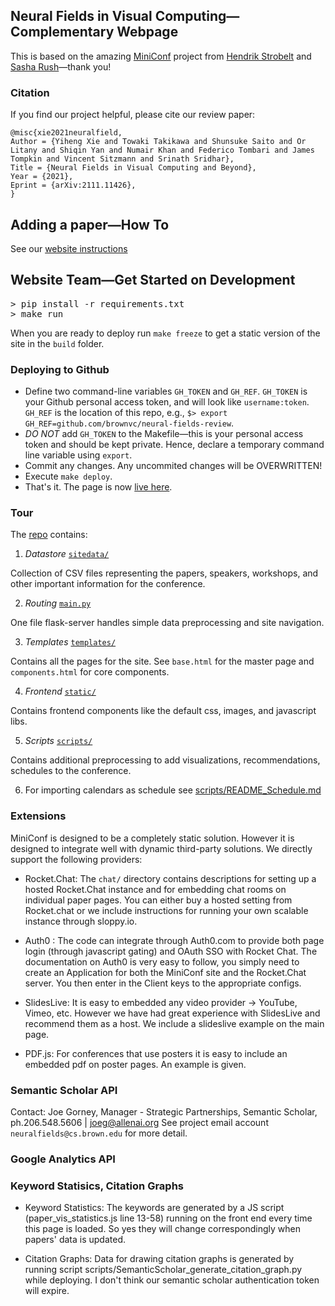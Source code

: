 ## Neural Fields in Visual Computing&mdash;Complementary Webpage

This is based on the amazing <a href="https://mini-conf.github.io/index.html">MiniConf</a> project from [Hendrik Strobelt](http://twitter.com/hen_str) and [Sasha Rush](http://twitter.com/srush_nlp)&mdash;thank you!


### Citation
If you find our project helpful, please cite our review paper:
```
@misc{xie2021neuralfield,
Author = {Yiheng Xie and Towaki Takikawa and Shunsuke Saito and Or Litany and Shiqin Yan and Numair Khan and Federico Tombari and James Tompkin and Vincent Sitzmann and Srinath Sridhar},
Title = {Neural Fields in Visual Computing and Beyond},
Year = {2021},
Eprint = {arXiv:2111.11426},
}
```

## Adding a paper&mdash;How To
See our <a href="https://brownvc.github.io/neural-fields-review/add_paper.html">website instructions</a>

## Website Team&mdash;Get Started on Development

<pre>
> pip install -r requirements.txt
> make run
</pre>

When you are ready to deploy run `make freeze` to get a static version of the site in the `build` folder. 

### Deploying to Github

- Define two command-line variables `GH_TOKEN` and `GH_REF`. `GH_TOKEN` is your Github personal access token, and will look like `username:token`. `GH_REF` is the location of this repo, e.g., ```$> export GH_REF=github.com/brownvc/neural-fields-review```.
- *DO NOT* add `GH_TOKEN` to the Makefile&mdash;this is your personal access token and should be kept private. Hence, declare a temporary command line variable using `export`.
- Commit any changes. Any uncommited changes will be OVERWRITTEN!
- Execute `make deploy`. 
- That's it. The page is now [live here](https://brownvc.github.io/neural-fields-review/).

### Tour

The <a href="https://github.com/brownvc/neural-fields-review">repo</a> contains:

1) *Datastore* <a href="https://github.com/brownvc/neural-fields-review/tree/main/sitedata">`sitedata/`</a>

Collection of CSV files representing the papers, speakers, workshops, and other important information for the conference.

2) *Routing* <a href="https://github.com/brownvc/neural-fields-review/tree/main/main.py">`main.py`</a>

One file flask-server handles simple data preprocessing and site navigation. 

3) *Templates* <a href="https://github.com/brownvc/neural-fields-review/tree/main/templates">`templates/`</a>

Contains all the pages for the site. See `base.html` for the master page and `components.html` for core components.

4) *Frontend* <a href="https://github.com/brownvc/neural-fields-review/tree/main/static">`static/`</a>

Contains frontend components like the default css, images, and javascript libs.

5) *Scripts* <a href="https://github.com/brownvc/neural-fields-review/tree/main/scripts">`scripts/`</a>

Contains additional preprocessing to add visualizations, recommendations, schedules to the conference. 

6) For importing calendars as schedule see [scripts/README_Schedule.md](https://github.com/brownvc/neural-fields-review/tree/main/scripts/README_Schedule.md)

### Extensions

MiniConf is designed to be a completely static solution. However it is designed to integrate well with dynamic third-party solutions. We directly support the following providers: 

* Rocket.Chat: The `chat/` directory contains descriptions for setting up a hosted Rocket.Chat instance and for embedding chat rooms on individual paper pages. You can either buy a hosted setting from Rocket.chat or we include instructions for running your own scalable instance through sloppy.io. 

* Auth0 : The code can integrate through Auth0.com to provide both page login (through javascript gating) and OAuth SSO with Rocket Chat. The documentation on Auth0 is very easy to follow, you simply need to create an Application for both the MiniConf site and the Rocket.Chat server. You then enter in the Client keys to the appropriate configs. 

* SlidesLive: It is easy to embedded any video provider -> YouTube, Vimeo, etc. However we have had great experience with SlidesLive and recommend them as a host. We include a slideslive example on the main page. 

* PDF.js: For conferences that use posters it is easy to include an embedded pdf on poster pages. An example is given. 

### Semantic Scholar API

Contact: Joe Gorney, Manager - Strategic Partnerships, Semantic Scholar, ph.206.548.5606 | joeg@allenai.org
See project email account `neuralfields@cs.brown.edu` for more detail.

### Google Analytics API

### Keyword Statisics, Citation Graphs
* Keyword Statistics: The keywords are generated by a JS script (paper_vis_statistics.js line 13-58) running on the front end every time this page is loaded. So yes they will change correspondingly when papers' data is updated.

* Citation Graphs: Data for drawing citation graphs is generated by running script scripts/SemanticScholar_generate_citation_graph.py while deploying. I don't think our semantic scholar authentication token will expire.